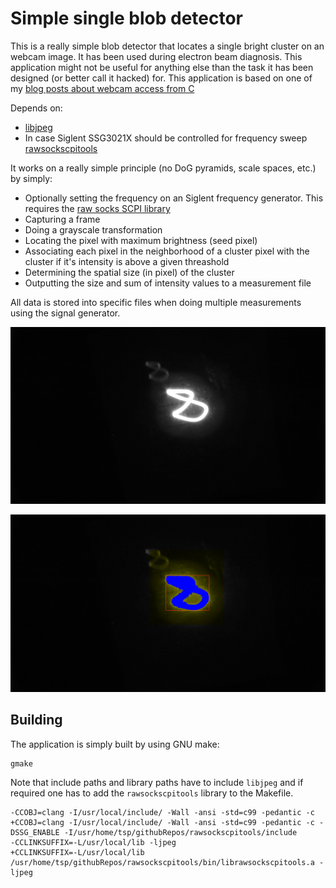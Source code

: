 # Simple single blob detector

This is a really simple blob detector that locates a single
bright cluster on an webcam image. It has been used during electron
beam diagnosis. This application might not be useful for anything
else than the task it has been designed (or better call it hacked) for.
This application is based on one of my [blog posts about webcam
access from C](https://www.tspi.at/2021/02/06/webcamcapture.html)

Depends on:

* [libjpeg](https://github.com/mozilla/mozjpeg)
* In case Siglent SSG3021X should be controlled for frequency
  sweep [rawsockscpitools](https://github.com/tspspi/rawsockscpitools)

It works on a really simple principle (no DoG pyramids, scale spaces, etc.)
by simply:

* Optionally setting the frequency on an Siglent frequency generator. This
  requires the [raw socks SCPI library](https://github.com/tspspi/rawsockscpitools)
* Capturing a frame
* Doing a grayscale transformation
* Locating the pixel with maximum brightness (seed pixel)
* Associating each pixel in the neighborhood of a cluster pixel with
  the cluster if it's intensity is above a given threashold
* Determining the spatial size (in pixel) of the cluster
* Outputting the size and sum of intensity values to a measurement file

All data is stored into specific files when doing multiple measurements
using the signal generator.

![Example capture](./doc/testoutput/measurement43000000-raw.jpg)

![Example cluster](./doc/testoutput/measurement43000000-cluster.jpg)

## Building

The application is simply built by using GNU make:

```
gmake
```

Note that include paths and library paths have to include ```libjpeg``` and
if required one has to add the ```rawsockscpitools``` library to the Makefile.

```
-CCOBJ=clang -I/usr/local/include/ -Wall -ansi -std=c99 -pedantic -c
+CCOBJ=clang -I/usr/local/include/ -Wall -ansi -std=c99 -pedantic -c -DSSG_ENABLE -I/usr/home/tsp/githubRepos/rawsockscpitools/include
-CCLINKSUFFIX=-L/usr/local/lib -ljpeg
+CCLINKSUFFIX=-L/usr/local/lib /usr/home/tsp/githubRepos/rawsockscpitools/bin/librawsockscpitools.a -ljpeg
```
